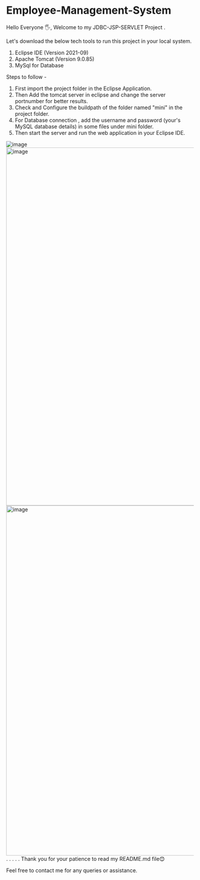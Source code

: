 # Employee-Management-System


Hello Everyone 🖐, Welcome to my JDBC-JSP-SERVLET Project .

Let's download the below tech tools to run this project in your local system.
1. Eclipse IDE (Version 2021-09)
2. Apache Tomcat (Version 9.0.85)
3. MySql for Database

Steps to follow -

1. First import the project folder in the Eclipse Application.
2. Then Add the tomcat server in eclipse and change the server portnumber for better results.
3. Check and Configure the buildpath of the folder named "mini" in the project folder.
4. For Database connection , add the username and password (your's MySQL database details) in some files under mini folder.
5. Then start the server and run the web application in your Eclipse IDE.

![image](https://github.com/ajaypjayadeva17/Employee-Management-System/assets/103561123/74ad63ad-1e03-4f5d-a22b-c38d25422b98)
<img width="960" alt="image" src="https://github.com/ajaypjayadeva17/Employee-Management-System/assets/103561123/1f3005b1-09a8-4325-b9f3-192734de3f9b">
<img width="939" alt="image" src="https://github.com/ajaypjayadeva17/Employee-Management-System/assets/103561123/3d4547ab-1e21-4a05-88c8-596e41bb9465">
.
.
.
.
.
Thank you for your patience to read my README.md file😊

Feel free to contact me for any queries or assistance. 


